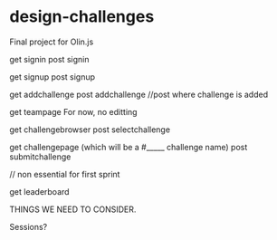design-challenges
=================

Final project for Olin.js


get signin 
post signin

get signup
post signup

get addchallenge
post addchallenge //post where challenge is added

get teampage
For now, no editting

get challengebrowser
post selectchallenge

get challengepage (which will be a #_____ challenge name)
post submitchallenge

// non essential for first sprint

get leaderboard




THINGS WE NEED TO CONSIDER.

Sessions?